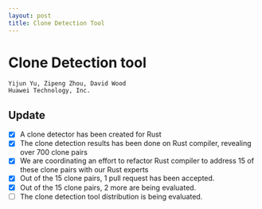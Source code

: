 ```yaml
---
layout: post
title: Clone Detection Tool
---
```


# Clone Detection tool

```
Yijun Yu, Zipeng Zhou, David Wood
Huawei Technology, Inc.
```

## Update

- [x] A clone detector has been created for Rust
- [x] The clone detection results has been done on Rust compiler, revealing over 700 clone pairs
- [x] We are coordinating an effort to refactor Rust compiler to address 15 of these clone pairs with our Rust experts
- [x] Out of the 15 clone pairs, 1 pull request has been accepted.
- [x] Out of the 15 clone pairs, 2 more are being evaluated.
- [ ] The clone detection tool distribution is being evaluated.
